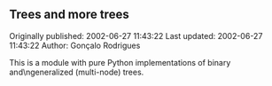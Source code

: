 ## Trees and more trees 
Originally published: 2002-06-27 11:43:22 
Last updated: 2002-06-27 11:43:22 
Author: Gonçalo Rodrigues 
 
This is a module with pure Python implementations of binary and\ngeneralized (multi-node) trees.